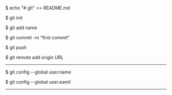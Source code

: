 

$ echo "# git" >> README.md

$ git init

$ git add name

$ git commit -m "first commit"

$ git push 

$ git remote add origin URL


----------------------------------------------------------------------------------------------------


  
$ git config --global user.name
  
$ git config --global user.eamil  



------------------------------------------------------------------------------------------------------
